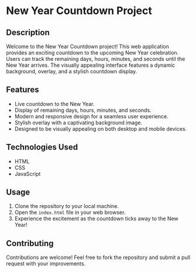 # New Year Countdown Project

## Description

Welcome to the New Year Countdown project! This web application provides an exciting countdown to the upcoming New Year celebration. Users can track the remaining days, hours, minutes, and seconds until the New Year arrives. The visually appealing interface features a dynamic background, overlay, and a stylish countdown display.

## Features

- Live countdown to the New Year.
- Display of remaining days, hours, minutes, and seconds.
- Modern and responsive design for a seamless user experience.
- Stylish overlay with a captivating background image.
- Designed to be visually appealing on both desktop and mobile devices.

## Technologies Used

- HTML
- CSS
- JavaScript

## Usage

1. Clone the repository to your local machine.
2. Open the `index.html` file in your web browser.
3. Experience the excitement as the countdown ticks away to the New Year!

## Contributing

Contributions are welcome! Feel free to fork the repository and submit a pull request with your improvements.
